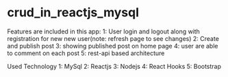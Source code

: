 # crud_in_reactjs_mysql

Features are included in this app: 
1: User login and logout along with registration for new new user(note: refresh page to see changes) 
2: Create and publish post 
3: showing published post on home page 
4: user are able to comment on each post 
5: rest-api based architecture

Used Technology 
1: MySql 
2: Reactjs 
3: Nodejs 
4: React Hooks 
5: Bootstrap
